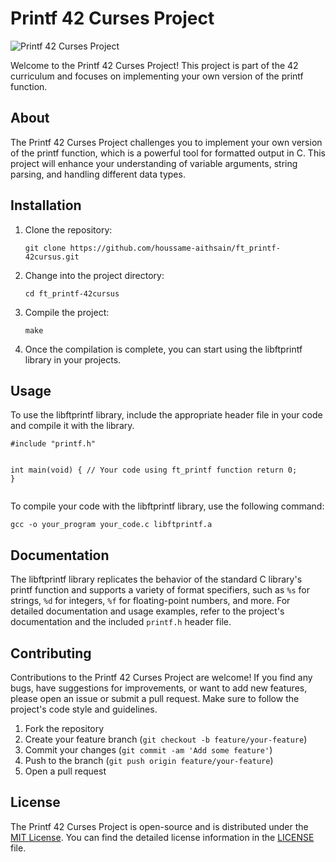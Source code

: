 <!DOCTYPE html>
<html>
<head>
</head>
<body>
  <h1>Printf 42 Curses Project</h1>
  <img src="https://www.techno-science.net/illustration/Definitions/1200px/p/printf.svg_25d308c58d321524151c98eff5123858.png" alt="Printf 42 Curses Project">
  <p>Welcome to the Printf 42 Curses Project! This project is part of the 42 curriculum and focuses on implementing your own version of the printf function.</p>
  <h2>About</h2>
  <p>The Printf 42 Curses Project challenges you to implement your own version of the printf function, which is a powerful tool for formatted output in C. This project will enhance your understanding of variable arguments, string parsing, and handling different data types.</p>
  <h2>Installation</h2>
  <ol>
    <li>Clone the repository:</li>
    <pre><code>git clone https://github.com/houssame-aithsain/ft_printf-42cursus.git</code></pre>
    <li>Change into the project directory:</li>
    <pre><code>cd ft_printf-42cursus</code></pre>
    <li>Compile the project:</li>
    <pre><code>make</code></pre>
    <li>Once the compilation is complete, you can start using the libftprintf library in your projects.</li>
  </ol>
  <h2>Usage</h2>
  <p>To use the libftprintf library, include the appropriate header file in your code and compile it with the library.</p>
  <pre><code>#include "printf.h"

int main(void) {
    // Your code using ft_printf function
    return 0;
}</code></pre>
  <p>To compile your code with the libftprintf library, use the following command:</p>
  <pre><code>gcc -o your_program your_code.c libftprintf.a</code></pre>
  <h2>Documentation</h2>
  <p>The libftprintf library replicates the behavior of the standard C library's printf function and supports a variety of format specifiers, such as <code>%s</code> for strings, <code>%d</code> for integers, <code>%f</code> for floating-point numbers, and more. For detailed documentation and usage examples, refer to the project's documentation and the included <code>printf.h</code> header file.</p>
  <h2>Contributing</h2>
  <p>Contributions to the Printf 42 Curses Project are welcome! If you find any bugs, have suggestions for improvements, or want to add new features, please open an issue or submit a pull request. Make sure to follow the project's code style and guidelines.</p>
  <ol>
    <li>Fork the repository</li>
    <li>Create your feature branch (<code>git checkout -b feature/your-feature</code>)</li>
    <li>Commit your changes (<code>git commit -am 'Add some feature'</code>)</li>
    <li>Push to the branch (<code>git push origin feature/your-feature</code>)</li>
    <li>Open a pull request</li>
  </ol>
  <h2>License</h2>
  <p>The Printf 42 Curses Project is open-source and is distributed under the <a href="https://opensource.org/licenses/MIT">MIT License</a>. You can find the detailed license information in the <a href="https://github.com/your-username/printf-curses/blob/main/LICENSE">LICENSE</a> file.</p>
</body>
</html>
